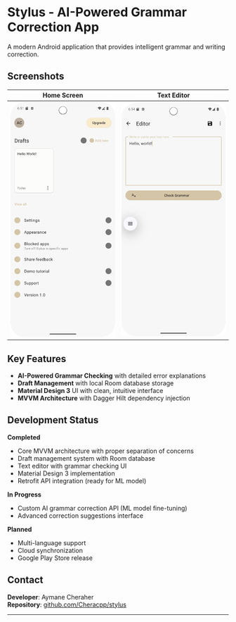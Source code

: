# Stylus - AI-Powered Grammar Correction App

A modern Android application that provides intelligent grammar and writing correction.

## Screenshots

|                              Home Screen                              |                                Text Editor                                 |
|:---------------------------------------------------------------------:|:--------------------------------------------------------------------------:|
| <img src="screenshots/home-screen.png" alt="Home Screen" width="300"> | <img src="screenshots/editor-interface.png" alt="Text Editor" width="300"> |

## Key Features

- **AI-Powered Grammar Checking** with detailed error explanations
- **Draft Management** with local Room database storage
- **Material Design 3** UI with clean, intuitive interface
- **MVVM Architecture** with Dagger Hilt dependency injection

## Development Status

**Completed**
- Core MVVM architecture with proper separation of concerns
- Draft management system with Room database
- Text editor with grammar checking UI
- Material Design 3 implementation
- Retrofit API integration (ready for ML model)

**In Progress**
- Custom AI grammar correction API (ML model fine-tuning)
- Advanced correction suggestions interface

**Planned**
- Multi-language support
- Cloud synchronization
- Google Play Store release

## Contact

**Developer**: Aymane Cheraher  
**Repository**: [github.com/Cheracpp/stylus](https://github.com/Cheracpp/stylus)

---
